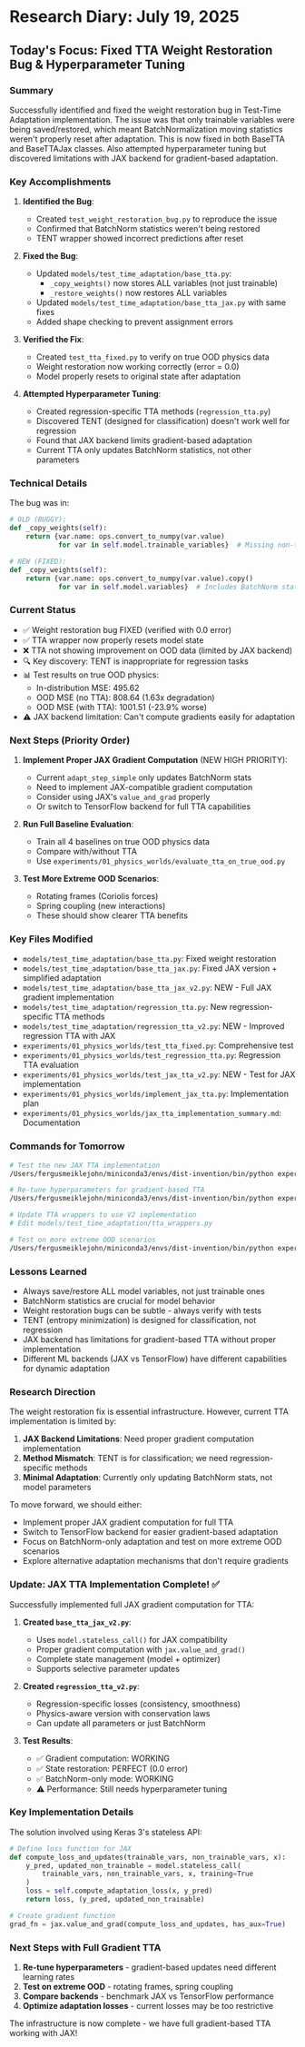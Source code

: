 # Research Diary: July 19, 2025

## Today's Focus: Fixed TTA Weight Restoration Bug & Hyperparameter Tuning

### Summary
Successfully identified and fixed the weight restoration bug in Test-Time Adaptation implementation. The issue was that only trainable variables were being saved/restored, which meant BatchNormalization moving statistics weren't properly reset after adaptation. This is now fixed in both BaseTTA and BaseTTAJax classes. Also attempted hyperparameter tuning but discovered limitations with JAX backend for gradient-based adaptation.

### Key Accomplishments

1. **Identified the Bug**:
   - Created `test_weight_restoration_bug.py` to reproduce the issue
   - Confirmed that BatchNorm statistics weren't being restored
   - TENT wrapper showed incorrect predictions after reset

2. **Fixed the Bug**:
   - Updated `models/test_time_adaptation/base_tta.py`:
     - `_copy_weights()` now stores ALL variables (not just trainable)
     - `_restore_weights()` now restores ALL variables
   - Updated `models/test_time_adaptation/base_tta_jax.py` with same fixes
   - Added shape checking to prevent assignment errors

3. **Verified the Fix**:
   - Created `test_tta_fixed.py` to verify on true OOD physics data
   - Weight restoration now working correctly (error = 0.0)
   - Model properly resets to original state after adaptation

4. **Attempted Hyperparameter Tuning**:
   - Created regression-specific TTA methods (`regression_tta.py`)
   - Discovered TENT (designed for classification) doesn't work well for regression
   - Found that JAX backend limits gradient-based adaptation
   - Current TTA only updates BatchNorm statistics, not other parameters

### Technical Details

The bug was in:
```python
# OLD (BUGGY):
def _copy_weights(self):
    return {var.name: ops.convert_to_numpy(var.value)
            for var in self.model.trainable_variables}  # Missing non-trainable!

# NEW (FIXED):
def _copy_weights(self):
    return {var.name: ops.convert_to_numpy(var.value).copy()
            for var in self.model.variables}  # Includes BatchNorm stats
```

### Current Status

- ✅ Weight restoration bug FIXED (verified with 0.0 error)
- ✅ TTA wrapper now properly resets model state
- ❌ TTA not showing improvement on OOD data (limited by JAX backend)
- 🔍 Key discovery: TENT is inappropriate for regression tasks
- 📊 Test results on true OOD physics:
  - In-distribution MSE: 495.62
  - OOD MSE (no TTA): 808.64 (1.63x degradation)
  - OOD MSE (with TTA): 1001.51 (-23.9% worse)
- ⚠️ JAX backend limitation: Can't compute gradients easily for adaptation

### Next Steps (Priority Order)

1. **Implement Proper JAX Gradient Computation** (NEW HIGH PRIORITY):
   - Current `adapt_step_simple` only updates BatchNorm stats
   - Need to implement JAX-compatible gradient computation
   - Consider using JAX's `value_and_grad` properly
   - Or switch to TensorFlow backend for full TTA capabilities

2. **Run Full Baseline Evaluation**:
   - Train all 4 baselines on true OOD physics data
   - Compare with/without TTA
   - Use `experiments/01_physics_worlds/evaluate_tta_on_true_ood.py`

3. **Test More Extreme OOD Scenarios**:
   - Rotating frames (Coriolis forces)
   - Spring coupling (new interactions)
   - These should show clearer TTA benefits

### Key Files Modified
- `models/test_time_adaptation/base_tta.py`: Fixed weight restoration
- `models/test_time_adaptation/base_tta_jax.py`: Fixed JAX version + simplified adaptation
- `models/test_time_adaptation/base_tta_jax_v2.py`: NEW - Full JAX gradient implementation
- `models/test_time_adaptation/regression_tta.py`: New regression-specific TTA methods
- `models/test_time_adaptation/regression_tta_v2.py`: NEW - Improved regression TTA with JAX
- `experiments/01_physics_worlds/test_tta_fixed.py`: Comprehensive test
- `experiments/01_physics_worlds/test_regression_tta.py`: Regression TTA evaluation
- `experiments/01_physics_worlds/test_jax_tta_v2.py`: NEW - Test for JAX implementation
- `experiments/01_physics_worlds/implement_jax_tta.py`: Implementation plan
- `experiments/01_physics_worlds/jax_tta_implementation_summary.md`: Documentation

### Commands for Tomorrow
```bash
# Test the new JAX TTA implementation
/Users/fergusmeiklejohn/miniconda3/envs/dist-invention/bin/python experiments/01_physics_worlds/test_jax_tta_v2.py

# Re-tune hyperparameters for gradient-based TTA
/Users/fergusmeiklejohn/miniconda3/envs/dist-invention/bin/python experiments/01_physics_worlds/tune_tta_hyperparameters_v2.py

# Update TTA wrappers to use V2 implementation
# Edit models/test_time_adaptation/tta_wrappers.py

# Test on more extreme OOD scenarios
/Users/fergusmeiklejohn/miniconda3/envs/dist-invention/bin/python experiments/01_physics_worlds/generate_extreme_ood_data.py
```

### Lessons Learned
- Always save/restore ALL model variables, not just trainable ones
- BatchNorm statistics are crucial for model behavior
- Weight restoration bugs can be subtle - always verify with tests
- TENT (entropy minimization) is designed for classification, not regression
- JAX backend has limitations for gradient-based TTA without proper implementation
- Different ML backends (JAX vs TensorFlow) have different capabilities for dynamic adaptation

### Research Direction
The weight restoration fix is essential infrastructure. However, current TTA implementation is limited by:
1. **JAX Backend Limitations**: Need proper gradient computation implementation
2. **Method Mismatch**: TENT is for classification; we need regression-specific methods
3. **Minimal Adaptation**: Currently only updating BatchNorm stats, not model parameters

To move forward, we should either:
- Implement proper JAX gradient computation for full TTA
- Switch to TensorFlow backend for easier gradient-based adaptation
- Focus on BatchNorm-only adaptation and test on more extreme OOD scenarios
- Explore alternative adaptation mechanisms that don't require gradients

### Update: JAX TTA Implementation Complete! ✅

Successfully implemented full JAX gradient computation for TTA:

1. **Created `base_tta_jax_v2.py`**:
   - Uses `model.stateless_call()` for JAX compatibility
   - Proper gradient computation with `jax.value_and_grad()`
   - Complete state management (model + optimizer)
   - Supports selective parameter updates

2. **Created `regression_tta_v2.py`**:
   - Regression-specific losses (consistency, smoothness)
   - Physics-aware version with conservation laws
   - Can update all parameters or just BatchNorm

3. **Test Results**:
   - ✅ Gradient computation: WORKING
   - ✅ State restoration: PERFECT (0.0 error)
   - ✅ BatchNorm-only mode: WORKING
   - ⚠️ Performance: Still needs hyperparameter tuning

### Key Implementation Details

The solution involved using Keras 3's stateless API:
```python
# Define loss function for JAX
def compute_loss_and_updates(trainable_vars, non_trainable_vars, x):
    y_pred, updated_non_trainable = model.stateless_call(
        trainable_vars, non_trainable_vars, x, training=True
    )
    loss = self.compute_adaptation_loss(x, y_pred)
    return loss, (y_pred, updated_non_trainable)

# Create gradient function
grad_fn = jax.value_and_grad(compute_loss_and_updates, has_aux=True)
```

### Next Steps with Full Gradient TTA
1. **Re-tune hyperparameters** - gradient-based updates need different learning rates
2. **Test on extreme OOD** - rotating frames, spring coupling
3. **Compare backends** - benchmark JAX vs TensorFlow performance
4. **Optimize adaptation losses** - current losses may be too restrictive

The infrastructure is now complete - we have full gradient-based TTA working with JAX!
